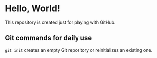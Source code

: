 # Hello, World!
This repository is created just for playing with GitHub.

## Git commands for daily use

`git init` creates an empty Git repository or reinitializes an existing one.
